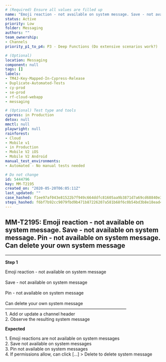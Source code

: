 ```yaml
---
# (Required) Ensure all values are filled up
name: "Emoji reaction - not available on system message. Save - not available on system message. Pin - not available on system message. Can delete your own system message"
status: Active
priority: Low
folder: Messaging
authors: ""
team_ownership: 
- Channels
priority_p1_to_p4: P3 - Deep Functions (Do extensive scenarios work?)

# (Optional)
location: Messaging
component: null
tags: []
labels: 
- TM4J-Key-Mapped-In-Cypress-Release
- Duplicate-Automated-Tests
- cy-prod
- se-prod
- rf-cloud-webapp
- messaging

# (Optional) Test type and tools
cypress: in Production
detox: null
mmctl: null
playwright: null
rainforest: 
- Cloud
- Mobile v1
- in Production
- Mobile V2 iOS
- Mobile V2 Android
manual_test_environments: 
- Automated - No manual tests needed

# Do not change
id: 5444796
key: MM-T2195
created_on: "2020-05-20T06:05:11Z"
last_updated: ""
case_hashed: f1ee97af043e81522b7f949c664ddfc81605aa9b3871d7a69cd68840e35ac207a69186a8b036caf64d6f919c2ae9ad8e
steps_hashed: f6bf7b92cc9079fbd9b471b87226207a581b68f6c0b54bd3b8e18ead46d5a2cf9fd7bb49d8dcf8a6f9ca6d1810513d13
---
```


<!-- (Auto-generated) Based on frontmatter's "key" and "name" -->

## MM-T2195: Emoji reaction - not available on system message. Save - not available on system message. Pin - not available on system message. Can delete your own system message

---

**Step 1**

Emoji reaction - not available on system message\
\
Save - not available on system message\
\
Pin - not available on system message\
\
Can delete your own system message\
————————————————————————————\
1\. Add or update a channel header\
2\. Observe the resulting system message

**Expected**

1\. Emoji reactions are not available on system messages\
2\. Save not available on system messages\
3\. Pin not available on system messages\
4\. If permissions allow, can click \[...] > Delete to delete system message

